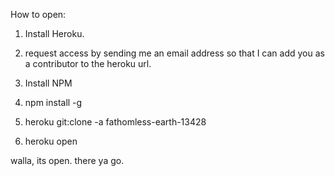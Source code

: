 How to open:

1. Install Heroku.

2. request access by sending me an email address so that I can add you as a contributor to the heroku url.

3. Install NPM

4. npm install -g

5. heroku git:clone -a fathomless-earth-13428

6. heroku open

walla, its open.  there ya go.
